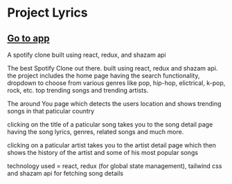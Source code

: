 # Project Lyrics

<h2><a href="https://lyriks-app.netlify.app/" target="_blank">Go to app</a></h1>

A spotify clone built using react, redux, and shazam api

The best Spotify Clone out there. built using react, redux and shazam api. the project includes the home page having the search functionality, dropdown to choose from various genres like pop, hip-hop, elictrical, k-pop, rock, etc. top trending songs and trending artists.

The around You page which detects the users location and shows trending songs in that paticular country

clicking on the title of a paticular song takes you to the song detail page having the song lyrics, genres, related songs and much more.

clicking on a paticular artist takes you to the artist detail page which then shows the history of the artist and some of his most popular songs

technology used = react, redux (for global state management), tailwind css and shazam api for fetching song details
